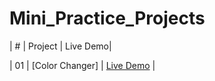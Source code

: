 # Mini_Practice_Projects

|  #  | Project | Live Demo|

| 01  | [Color Changer]  | [Live Demo](https://project-links.github.io/1-Color_Changer-js/) |
